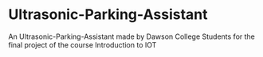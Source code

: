 # Ultrasonic-Parking-Assistant
An Ultrasonic-Parking-Assistant made by Dawson College Students for the final project of the course Introduction to IOT
